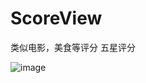 # ScoreView
类似电影，美食等评分 五星评分

![image](https://github.com/Eonlychen/ScoreView/edit/master/ScoreView/gif.gif)
